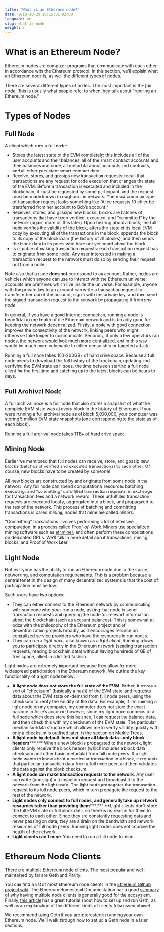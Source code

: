 ```yaml
---
title: "What is an Ethereum node?"
date: 2018-10-29T10:15:01+02:00
language: en
slug: what-is-node
weight: 3
---
```


# What is an Ethereum Node?
Ethereum nodes are computer programs that communicate with each other in accordance with the Ethereum protocol. In this section, we’ll explain what an Ethereum node is, as well the different types of nodes. 

There are several different types of nodes. The most important is the *full node*. This is usually what people refer to when they talk about “running an Ethereum node.”

# Types of Nodes
## Full Node

A client which runs a full node:

- Stores the latest state of the EVM completely: this includes all of the user accounts and their balances, all of the smart contract accounts and their balances and code, all metadata about accounts and contracts, and all other persistent smart contract data. 
- Receive, stores, and gossips new transaction requests: recall that transactions are any request for code execution that changes the state of the EVM. Before a transaction is executed and included in the blockchain, it must be requested by some participant, and the request must be made known throughout the network. The most common type of transaction request looks something like “Alice requests 10 ether be transferred from her account to Bob’s account.” 
- Receives, stores, and gossips new blocks: blocks are batches of transactions that have been verified, executed, and “committed” by the network (again, more on this later). Upon hearing about a block, the full node verifies the validity of the block, alters the state of its local EVM copy by executing all of the transactions in the block, appends the block to its copy of the blockchain (the history of all blocks), and then sends the block data to its peers who have not yet heard about the block.
- Is capable of making transaction requests: each transaction request has to originate from some node. Any user interested in making a transaction request to the network must do so by sending their request out from a node.

Note also that a node **does not** correspond to an account. Rather, nodes are vehicles which anyone can use to interact with the Ethereum universe; accounts are primitives which live inside the universe. For example, anyone with the private key to an account can write a transaction request to transfer ether out of the account, sign it with the private key, and then send the signed transaction request to the network by propagating it from *any node*. 

In general, if you have a good Internet connection, running a node is beneficial to the health of the Ethereum network and is broadly good for keeping the network decentralized. Firstly, a node with good connection improves the connectivity of the network, linking peers who might otherwise take longer to communicate. Secondly, if only a few operators ran nodes, the network would look much more centralized, and in this way would be much more vulnerable to either censorship or targeted attack.

Running a full node takes 100-200GB+ of hard drive space. Because a full node needs to download the full history of the blockchain, updating and verifying the EVM state as it goes, the time between starting a full node client for the first time and catching up to the latest blocks can be hours to days. 

## Full Archival Node

A full archival node is a full node that also stores a snapshot of what the complete EVM state was at *every* block in the history of Ethereum. If you were running a full archival node as of block 5,000,000, your computer was storing 5 million EVM state snapshots (one corresponding to the state as of each block). 

Running a full archival node takes 1TB+ of hard drive space. 

## Mining Node

Earlier we mentioned that full nodes can receive, store, and gossip new blocks (batches of verified and executed transactions) to each other. Of course, new blocks have to be created by someone! 

All new blocks are constructed by and originate from some node in the network. Any full node can spend computational resources batching, executing, and “committing” unfulfilled transaction requests, in exchange for transaction fees and a network reward. These unfulfilled transaction requests are executed locally, aggregated into a block, and propagated to the rest of the network. This process of batching and committing transactions is called *mining*; nodes that mine are called *miners*.

“Committing” transactions involves performing a lot of intensive computation, in a process called *Proof-of-Work*. Miners use specialized mining software such as [ethminer](https://github.com/ethereum-mining/ethminer), and often perform these computations on dedicated GPUs. We’ll talk in more detail about transactions, mining, blocks, and Proof of Work later.

## Light Node

Not everyone has the ability to run an Ethereum node due to the space, networking, and computation requirements. This is a problem because a central tenet in the design of many decentralized systems is that the cost of participation must be low. 

Such users have two options: 

- They can either connect to the Ethereum network by communicating with someone who *does* run a node, asking that node to send transaction requests and querying the node for relevant information about the blockchain (such as account balances). This is somewhat at odds with the philosophy of the Ethereum project and of decentralization projects broadly, as it encourages reliance on centralized service providers who have the resources to run nodes.
- They can run a *light node,* also known as a *light client*. Running allows you to participate directly in the Ethereum network (sending transaction requests, reading blockchain data) without having hundreds of GB of free space, albeit in a limited fashion.

Light nodes are extremely important because they allow for more widespread participation in the Ethereum network. We outline the key functionality of a light node below:

- **A light node does not store the full state of the EVM**. Rather, it stores a sort of “checksum” (basically a hash) of the EVM state, and requests data about the EVM state on-demand from full node peers, using the checksum to verify the validity of the data. For example, if I’m running a light node on my computer, my computer does not store the exact balance in Alice’s account; however, since my light node connects to a full node which does store this balance, I can request the balance data, and then check this with my checksum of the EVM state. The particular mechanism/data structure which allows me to verify validity quickly with only a checksum is outlined later, in the section on Merkle Trees.
- **A light node by default does not store all block data—only block headers*****.*** When a new block is propagated to the network, light clients only receive the block header (which includes a block data checksum and other basic metadata) from full node peers. If a light node wants to know about a particular transaction in a block, it requests that particular transaction data from a full node peer, and then validates the data against the block checksum.
- **A light node can make transaction requests to the network**. Any user can write (and sign) a transaction request and broadcast it to the network from the light node. The light node propagates the transaction request to its full node peers, which in turn propagate the request to the rest of the network.
- **Light nodes only connect to full nodes, and generally take up network resources rather than providing them*****.*** **Light clients don’t store the full EVM state or full block data, so there is no reason for them to connect to each other. Since they are constantly requesting data and never passing on data, they are a drain on the bandwidth and network resources of full node peers. Running light nodes does not improve the health of the network.
- **Light clients can’t mine**. You need to run a full node to mine.
# Ethereum Node Clients

There are multiple Ethereum node clients. The most popular and well-maintained by far are Geth and Parity.

You can find a list of most Ethereum node clients in the [Ethereum Github project wiki](https://github.com/ethereum/wiki/wiki/Clients,-tools,-dapp-browsers,-wallets-and-other-projects#ethereum-clients). The Ethereum Homestead Documentation has a good [summary](http://ethdocs.org/en/latest/ethereum-clients/choosing-a-client.html#why-are-there-multiple-ethereum-clients) of why having multiple node clients is generally good for the ecosystem. Finally, [this article](https://www.sitepoint.com/an-introduction-to-geth-and-running-ethereum-nodes/) has a great tutorial about how to set up and run Geth, as well as an explanation of the different kinds of clients (discussed above). 

We recommend using Geth if you are interested in running your own Ethereum node. We’ll walk through how to set up a Geth node in a later sections.

